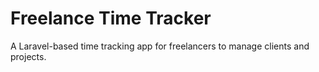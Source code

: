 # Freelance Time Tracker

A Laravel-based time tracking app for freelancers to manage clients and projects.
